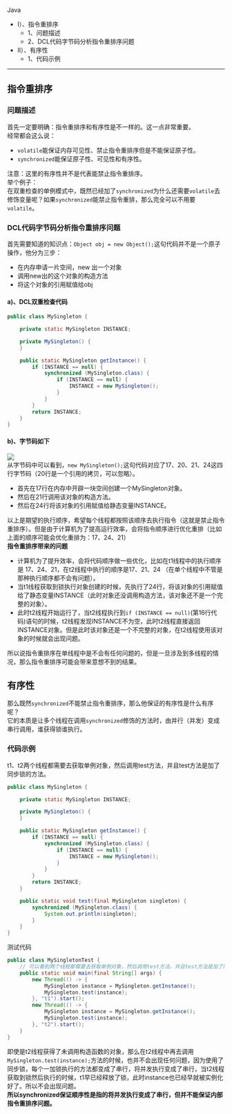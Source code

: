 Java

- I）、指令重排序
   - 1、问题描述
   - 2、DCL代码字节码分析指令重排序问题
- II）、有序性
   - 1、代码示例

---

<a name="KotiM"></a>
## **指令重排序**
<a name="bIDRc"></a>
### 问题描述
首先一定要明确：指令重排序和有序性是不一样的。这一点非常重要。<br />经常都会这么说：

- `volatile`能保证内存可见性、禁止指令重排序但是不能保证原子性。
- `synchronized`能保证原子性、可见性和有序性。

注意：这里的有序性并不是代表能禁止指令重排序。<br />举个例子：<br />在双重检查的单例模式中，既然已经加了`synchronized`为什么还需要`volatile`去修饰变量呢？如果`synchronized`能禁止指令重排，那么完全可以不用要`volatile`。
<a name="nWDW0"></a>
### DCL代码字节码分析指令重排序问题
首先需要知道的知识点：`Object obj = new Object();`这句代码并不是一个原子操作，他分为三步：

- 在内存申请一片空间，new 出一个对象
- 调用new出的这个对象的构造方法
- 将这个对象的引用赋值给obj
<a name="G2bfO"></a>
#### a)、DCL双重检查代码
```java
public class MySingleton {

    private static MySingleton INSTANCE;

    private MySingleton() {
    }

    public static MySingleton getInstance() {
        if (INSTANCE == null) {
            synchronized (MySingleton.class) {
                if (INSTANCE == null) {
                    INSTANCE = new MySingleton();
                }
            }
        }
        return INSTANCE;
    }
}
```
<a name="NzTE7"></a>
#### b)、字节码如下
![](https://cdn.nlark.com/yuque/0/2023/jpeg/396745/1694568951887-21ff8195-1f07-401d-8beb-ad54a4c107b3.jpeg#averageHue=%23f0e9e0&clientId=uec6c4c82-9f6d-4&from=paste&id=c2IAm&originHeight=394&originWidth=1072&originalType=url&ratio=2.5&rotation=0&showTitle=false&status=done&style=none&taskId=uc067199a-7c78-49e5-b4c5-8850e62e32a&title=)<br />从字节码中可以看到，`new MySingleton();`这句代码对应了17、20、21、24这四行字节码（20行是一个引用的拷贝，可以忽略）。

- 首先在17行在内存中开辟一块空间创建一个MySingleton对象。
- 然后在21行调用该对象的构造方法。
- 然后在24行将该对象的引用赋值给静态变量INSTANCE。

以上是期望的执行顺序，希望每个线程都按照该顺序去执行指令（这就是禁止指令重排序）。但是由于计算机为了提高运行效率，会将指令顺序进行优化重排（比如上面的顺序可能会优化重排为：17、24、21）<br />**指令重排序带来的问题**

- 计算机为了提升效率，会将代码顺序做一些优化，比如在t1线程中的执行顺序是 17、24、21，在t2线程中执行的顺序是17、21、24 （在单个线程中不管是那种执行顺序都不会有问题）。
- 当t1线程获取到锁执行对象创建的时候，先执行了24行，将该对象的引用赋值给了静态变量INSTANCE（此时对象还没调用构造方法，该对象还不是一个完整的对象）。
- 此时t2线程开始运行了，当t2线程执行到`if (INSTANCE == null)`(第16行代码)语句的时候，t2线程发现INSTANCE不为空，此时t2线程直接返回INSTANCE对象。但是此时该对象还是一个不完整的对象，在t2线程使用该对象的时候就会出现问题。

所以说指令重排序在单线程中是不会有任何问题的，但是一旦涉及到多线程的情况，那么指令重排序可能会带来意想不到的结果。
<a name="X1T7V"></a>
## **有序性**
那么既然`synchronized`不能禁止指令重排序，那么他保证的有序性是什么有序呢？<br />它的本质是让多个线程在调用`synchronized`修饰的方法时，由并行（并发）变成串行调用，谁获得锁谁执行。
<a name="zcDpy"></a>
### 代码示例
t1、t2两个线程都需要去获取单例对象，然后调用test方法，并且test方法是加了同步锁的方法。
```java
public class MySingleton {

    private static MySingleton INSTANCE;

    private MySingleton() {
    }

    public static MySingleton getInstance() {
        if (INSTANCE == null) {
            synchronized (MySingleton.class) {
                if (INSTANCE == null) {
                    INSTANCE = new MySingleton();
                }
            }
        }
        return INSTANCE;
    }

    public static void test(final MySingleton singleton) {
        synchronized (MySingleton.class) {
            System.out.println(singleton);
        }
    }
}
```
测试代码
```java
public class MySingletonTest {
    // 可以看到两个线程都需要去获取单例对象，然后调用test方法，并且test方法是加了同步锁的方法
    public static void main(final String[] args) {
        new Thread(() -> {
            MySingleton instance = MySingleton.getInstance();
            MySingleton.test(instance);
        }, "t1").start();
        new Thread(() -> {
            MySingleton instance = MySingleton.getInstance();
            MySingleton.test(instance);
        }, "t2").start();
    }
}
```
即使是t2线程获得了未调用构造函数的对象，那么在t2线程中再去调用`MySingleton.test(instance);`方法的时候，也并不会出现任何问题，因为使用了同步锁，每个一加锁执行的方法都变成了串行，将并发执行变成了串行，当t2线程获取到锁然后执行的时候，t1早已经释放了锁，此时instance也已经早就被实例化好了。所以不会出现问题。<br />**所以synchronized保证顺序性是指的将并发执行变成了串行，但并不能保证内部指令重排序问题。**
